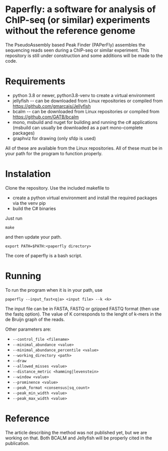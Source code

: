 # Paperfly: a software for analysis of ChIP-seq (or similar) experiments without the reference genome

The PseudoAssembly based Peak Finder (PAPerFly) assembles the sequencing reads seen during a ChIP-seq or similar experiment. 
This repository is still under construction and some additions will be made to the code.

# Requirements
- python 3.8 or newer, python3.8-venv to create a virtual environment
- jellyfish -- can be downloaded from Linux repositories or compiled from https://github.com/gmarcais/Jellyfish
- bcalm -- can be downloaded from Linux repositories or compiled from https://github.com/GATB/bcalm
- mono, msbuild and nuget for building and running the c# applications (msbuild can usually be downloaded as a part mono-complete packages)
- graphviz for drawing (only sfdp is used)

All of these are available from the Linux repositories. All of these must be in your path for the program to function properly.

# Instalation
Clone the repository. Use the included makefile to 
- create a python virtual environment and install the required packages via the venv pip
- build the C# binaries

Just run 
```
make
```
and then update your path. 
```
export PATH=$PATH:<paperfly directory>
```

The core of paperfly is a bash script.

# Running
To run the program when it is in your path, use
```
paperfly --input_fast<q|a> <input file> --k <k>
```
The input file can be in FASTA, FASTQ or gzipped FASTQ format (then use the fastq option). The value of K corresponds to the lenght of k-mers in the de Bruijn graph of the reads.

Other parameters are:
- ```--control_file <filename>``` 
- ```--minimal_abundance <value>```
- ```--minimal_abundance_percentile <value>```
- ```--working_directory <path>```
- ```--draw```
- ```--allowed_misses <value>```
- ```--distance_metric <hamming|levenstein>```
- ```--window <value>```
- ```--prominence <value>```
- ```--peak_format <consensus|sq_count>```
- ```--peak_min_width <value>```
- ```--peak_max_width <value>```

# Reference
The article describing the method was not published yet, but we are working on that. Both BCALM and Jellyfish will be properly cited in the publication.

